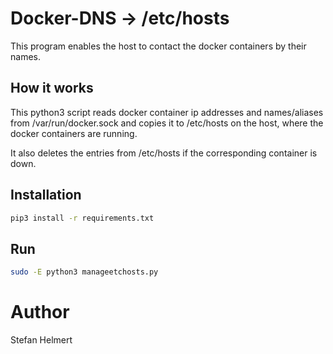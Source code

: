 # Docker-DNS -> /etc/hosts

This program enables the host to contact the docker containers by their names.

## How it works

This python3 script reads docker container ip addresses and names/aliases from /var/run/docker.sock and copies it to /etc/hosts on the host, where the docker containers are running.

It also deletes the entries from /etc/hosts if the corresponding container is down. 

## Installation

```bash
pip3 install -r requirements.txt
```

## Run

```bash
sudo -E python3 manageetchosts.py 
```

# Author

Stefan Helmert



